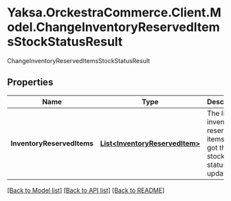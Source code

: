 # Yaksa.OrckestraCommerce.Client.Model.ChangeInventoryReservedItemsStockStatusResult
ChangeInventoryReservedItemsStockStatusResult

## Properties

Name | Type | Description | Notes
------------ | ------------- | ------------- | -------------
**InventoryReservedItems** | [**List&lt;InventoryReservedItem&gt;**](InventoryReservedItem.md) | The list of inventory reserved items that got their stock status updated | [optional] 

[[Back to Model list]](../README.md#documentation-for-models) [[Back to API list]](../README.md#documentation-for-api-endpoints) [[Back to README]](../README.md)

